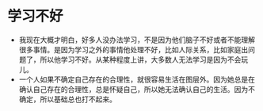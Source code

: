 # 学习不好

- 我现在大概才明白，好多人没办法学习，不是因为他们脑子不好或者不能理解很多事情。是因为学习之外的事情他处理不好，比如人际关系，比如家庭出问题了，所以他学习不好。从某种程度上讲，大多数人无法学习是因为不会玩儿。
- 一个人如果不确定自己存在的合理性，就很容易生活在图层外。因为她总是在确认自己存在的合理性，总是怀疑自己，所以她无法确认自己的生活。因为不确定，所以基础总也打不起来。
